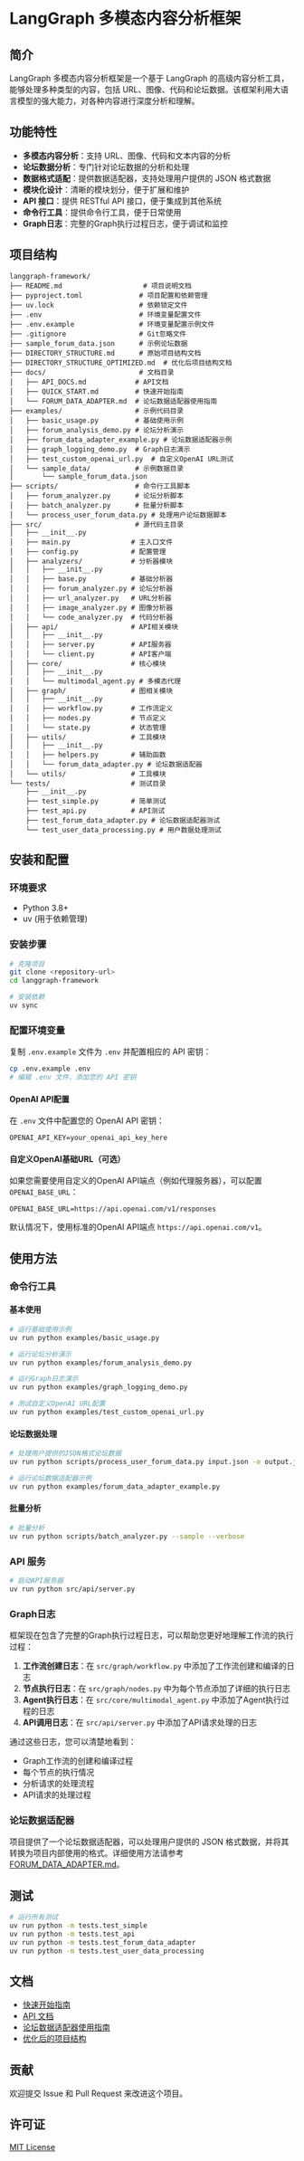 # LangGraph 多模态内容分析框架

## 简介

LangGraph 多模态内容分析框架是一个基于 LangGraph 的高级内容分析工具，能够处理多种类型的内容，包括 URL、图像、代码和论坛数据。该框架利用大语言模型的强大能力，对各种内容进行深度分析和理解。

## 功能特性

- **多模态内容分析**：支持 URL、图像、代码和文本内容的分析
- **论坛数据分析**：专门针对论坛数据的分析和处理
- **数据格式适配**：提供数据适配器，支持处理用户提供的 JSON 格式数据
- **模块化设计**：清晰的模块划分，便于扩展和维护
- **API 接口**：提供 RESTful API 接口，便于集成到其他系统
- **命令行工具**：提供命令行工具，便于日常使用
- **Graph日志**：完整的Graph执行过程日志，便于调试和监控

## 项目结构

```
langgraph-framework/
├── README.md                    # 项目说明文档
├── pyproject.toml              # 项目配置和依赖管理
├── uv.lock                     # 依赖锁定文件
├── .env                        # 环境变量配置文件
├── .env.example                # 环境变量配置示例文件
├── .gitignore                  # Git忽略文件
├── sample_forum_data.json      # 示例论坛数据
├── DIRECTORY_STRUCTURE.md      # 原始项目结构文档
├── DIRECTORY_STRUCTURE_OPTIMIZED.md  # 优化后项目结构文档
├── docs/                       # 文档目录
│   ├── API_DOCS.md            # API文档
│   ├── QUICK_START.md         # 快速开始指南
│   └── FORUM_DATA_ADAPTER.md  # 论坛数据适配器使用指南
├── examples/                  # 示例代码目录
│   ├── basic_usage.py         # 基础使用示例
│   ├── forum_analysis_demo.py # 论坛分析演示
│   ├── forum_data_adapter_example.py # 论坛数据适配器示例
│   ├── graph_logging_demo.py  # Graph日志演示
│   ├── test_custom_openai_url.py  # 自定义OpenAI URL测试
│   └── sample_data/           # 示例数据目录
│       └── sample_forum_data.json
├── scripts/                   # 命令行工具脚本
│   ├── forum_analyzer.py      # 论坛分析脚本
│   ├── batch_analyzer.py      # 批量分析脚本
│   └── process_user_forum_data.py # 处理用户论坛数据脚本
├── src/                       # 源代码主目录
│   ├── __init__.py
│   ├── main.py               # 主入口文件
│   ├── config.py             # 配置管理
│   ├── analyzers/            # 分析器模块
│   │   ├── __init__.py
│   │   ├── base.py           # 基础分析器
│   │   ├── forum_analyzer.py # 论坛分析器
│   │   ├── url_analyzer.py   # URL分析器
│   │   ├── image_analyzer.py # 图像分析器
│   │   └── code_analyzer.py  # 代码分析器
│   ├── api/                  # API相关模块
│   │   ├── __init__.py
│   │   ├── server.py         # API服务器
│   │   └── client.py         # API客户端
│   ├── core/                 # 核心模块
│   │   ├── __init__.py
│   │   └── multimodal_agent.py # 多模态代理
│   ├── graph/                # 图相关模块
│   │   ├── __init__.py
│   │   ├── workflow.py       # 工作流定义
│   │   ├── nodes.py          # 节点定义
│   │   └── state.py          # 状态管理
│   ├── utils/                # 工具模块
│   │   ├── __init__.py
│   │   ├── helpers.py        # 辅助函数
│   │   └── forum_data_adapter.py # 论坛数据适配器
│   └── utils/                # 工具模块
└── tests/                    # 测试目录
    ├── __init__.py
    ├── test_simple.py        # 简单测试
    ├── test_api.py           # API测试
    ├── test_forum_data_adapter.py # 论坛数据适配器测试
    └── test_user_data_processing.py # 用户数据处理测试
```

## 安装和配置

### 环境要求

- Python 3.8+
- uv (用于依赖管理)

### 安装步骤

```bash
# 克隆项目
git clone <repository-url>
cd langgraph-framework

# 安装依赖
uv sync
```

### 配置环境变量

复制 `.env.example` 文件为 `.env` 并配置相应的 API 密钥：

```bash
cp .env.example .env
# 编辑 .env 文件，添加您的 API 密钥
```

#### OpenAI API配置

在 `.env` 文件中配置您的 OpenAI API 密钥：

```env
OPENAI_API_KEY=your_openai_api_key_here
```

#### 自定义OpenAI基础URL（可选）

如果您需要使用自定义的OpenAI API端点（例如代理服务器），可以配置 `OPENAI_BASE_URL`：

```env
OPENAI_BASE_URL=https://api.openai.com/v1/responses
```

默认情况下，使用标准的OpenAI API端点 `https://api.openai.com/v1`。

## 使用方法

### 命令行工具

#### 基本使用

```bash
# 运行基础使用示例
uv run python examples/basic_usage.py

# 运行论坛分析演示
uv run python examples/forum_analysis_demo.py

# 运行Graph日志演示
uv run python examples/graph_logging_demo.py

# 测试自定义OpenAI URL配置
uv run python examples/test_custom_openai_url.py
```

#### 论坛数据处理

```bash
# 处理用户提供的JSON格式论坛数据
uv run python scripts/process_user_forum_data.py input.json -o output.json --analyze

# 运行论坛数据适配器示例
uv run python examples/forum_data_adapter_example.py
```

#### 批量分析

```bash
# 批量分析
uv run python scripts/batch_analyzer.py --sample --verbose
```

### API 服务

```bash
# 启动API服务器
uv run python src/api/server.py
```

### Graph日志

框架现在包含了完整的Graph执行过程日志，可以帮助您更好地理解工作流的执行过程：

1. **工作流创建日志**：在 `src/graph/workflow.py` 中添加了工作流创建和编译的日志
2. **节点执行日志**：在 `src/graph/nodes.py` 中为每个节点添加了详细的执行日志
3. **Agent执行日志**：在 `src/core/multimodal_agent.py` 中添加了Agent执行过程的日志
4. **API调用日志**：在 `src/api/server.py` 中添加了API请求处理的日志

通过这些日志，您可以清楚地看到：
- Graph工作流的创建和编译过程
- 每个节点的执行情况
- 分析请求的处理流程
- API请求的处理过程

### 论坛数据适配器

项目提供了一个论坛数据适配器，可以处理用户提供的 JSON 格式数据，并将其转换为项目内部使用的格式。详细使用方法请参考 [FORUM_DATA_ADAPTER.md](docs/FORUM_DATA_ADAPTER.md)。

## 测试

```bash
# 运行所有测试
uv run python -m tests.test_simple
uv run python -m tests.test_api
uv run python -m tests.test_forum_data_adapter
uv run python -m tests.test_user_data_processing
```

## 文档

- [快速开始指南](docs/QUICK_START.md)
- [API 文档](docs/API_DOCS.md)
- [论坛数据适配器使用指南](docs/FORUM_DATA_ADAPTER.md)
- [优化后的项目结构](DIRECTORY_STRUCTURE_OPTIMIZED.md)

## 贡献

欢迎提交 Issue 和 Pull Request 来改进这个项目。

## 许可证

[MIT License](LICENSE)